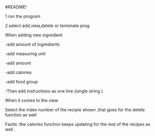 #README!

1.run the program 

2.select add,view,delete or terminate prog

When adding new ingredient 

-add amount of ingredients 

-add measuring unit

-add amount 

-add calories 

-add food group 

-Then add instructions as one line (single string ) 

When it comes to the view 

Select the index number of the recipie shown ,that goes for the delete function as well 

Faults :the calories function keeps updating for the rest of the recipes as well .
